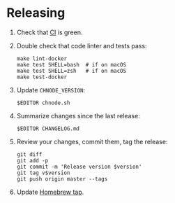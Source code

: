 # Releasing

1. Check that [CI] is green.

2. Double check that code linter and tests pass:

    ``` shell
    make lint-docker
    make test SHELL=bash  # if on macOS
    make test SHELL=zsh   # if on macOS
    make test-docker
    ```

3. Update `CHNODE_VERSION`:

    ``` shell
    $EDITOR chnode.sh
    ```

4. Summarize changes since the last release:

    ``` shell
    $EDITOR CHANGELOG.md
    ```

5. Review your changes, commit them, tag the release:

    ``` shell
    git diff
    git add -p
    git commit -m 'Release version $version'
    git tag v$version
    git push origin master --tags
    ```

6. Update [Homebrew tap][Homebrew-tap-chnode].

[CI]: https://travis-ci.org/tkareine/chnode
[Homebrew-tap-chnode]: https://github.com/tkareine/homebrew-chnode
